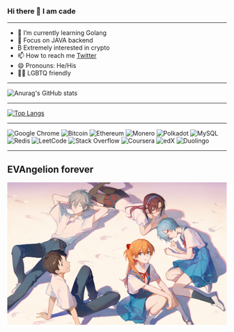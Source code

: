 ### Hi there 👋 I am **cade**
***

- 🌱 I’m currently learning Golang
- 💬 Focus on JAVA backend
- ₿ Extremely interested in crypto 
- 📫 How to reach me [Twitter](https://twitter.com/yu83612457) 
- 😄 Pronouns: He/His
- 🏳️‍🌈 LGBTQ friendly
***

![Anurag's GitHub stats](https://github-readme-stats.vercel.app/api?username=CadeYu&count_private=true&show_icons=true&theme=radical)
***

[![Top Langs](https://github-readme-stats.vercel.app/api/top-langs/?username=anuraghazra)](https://github.com/anuraghazra/github-readme-stats)

***
 ![Google Chrome](https://img.shields.io/badge/Google%20Chrome-4285F4?style=for-the-badge&logo=GoogleChrome&logoColor=white)
 ![Bitcoin](https://img.shields.io/badge/Bitcoin-000?style=for-the-badge&logo=bitcoin&logoColor=white)
 ![Ethereum](https://img.shields.io/badge/Ethereum-3C3C3D?style=for-the-badge&logo=Ethereum&logoColor=white)
 ![Monero](https://img.shields.io/badge/monero-FF6600?style=for-the-badge&logo=monero&logoColor=white)
 ![Polkadot](https://img.shields.io/badge/polkadot-E6007A?style=for-the-badge&logo=polkadot&logoColor=white)
 ![MySQL](https://img.shields.io/badge/mysql-%2300f.svg?style=for-the-badge&logo=mysql&logoColor=white)
 ![Redis](https://img.shields.io/badge/redis-%23DD0031.svg?style=for-the-badge&logo=redis&logoColor=white)
 ![LeetCode](https://img.shields.io/badge/LeetCode-000000?style=for-the-badge&logo=LeetCode&logoColor=#d16c06)
 ![Stack Overflow](https://img.shields.io/badge/-Stackoverflow-FE7A16?style=for-the-badge&logo=stack-overflow&logoColor=white)
 ![Coursera](https://img.shields.io/badge/Coursera-%230056D2.svg?style=for-the-badge&logo=Coursera&logoColor=white)
 ![edX](https://img.shields.io/badge/edX-%2302262B.svg?style=for-the-badge&logo=edX&logoColor=white)
 ![Duolingo](https://img.shields.io/badge/Duolingo-%234DC730.svg?style=for-the-badge&logo=Duolingo&logoColor=white)

***

## EVAngelion forever

![info](https://github.com/CadeYu/CadeYu/blob/main/pic/94219701_p0_master1200.jpg)
